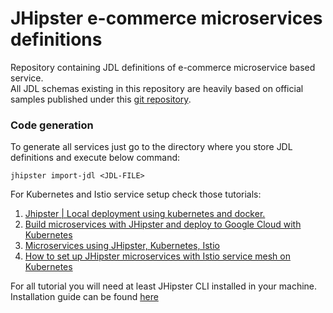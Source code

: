 # JHipster e-commerce microservices definitions

Repository containing JDL definitions of e-commerce microservice based service.  
All JDL schemas existing in this repository are heavily based on official samples published under this [git repository](https://github.com/jhipster/jdl-samples).

### Code generation 

To generate all services just go to the directory where you store JDL definitions and execute below command:

```shell script
jhipster import-jdl <JDL-FILE>
``` 

For Kubernetes and Istio service setup check those tutorials:
1. [Jhipster | Local deployment using kubernetes and docker.](https://www.youtube.com/watch?v=07EvR-aCyls)
2. [Build microservices with JHipster and deploy to Google Cloud with Kubernetes](https://www.youtube.com/watch?v=dgVQOYEwleA)
3. [Microservices using JHipster, Kubernetes, Istio](https://medium.com/@simionrazvan/microservices-using-jhipster-kubernetes-istio-bf75e992612a)
4. [How to set up JHipster microservices with Istio service mesh on Kubernetes](https://medium.com/free-code-camp/jhipster-microservices-with-istio-service-mesh-on-kubernetes-a7d0158ba9a3)

For all tutorial you will need at least JHipster CLI installed in your machine. Installation guide can be found [here](https://www.jhipster.tech/installation/)
